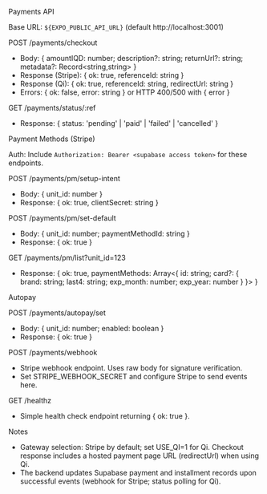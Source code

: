 Payments API

Base URL: `${EXPO_PUBLIC_API_URL}` (default http://localhost:3001)

POST /payments/checkout

- Body: { amountIQD: number; description?: string; returnUrl?: string; metadata?: Record<string,string> }
- Response (Stripe): { ok: true, referenceId: string }
- Response (Qi): { ok: true, referenceId: string, redirectUrl: string }
- Errors: { ok: false, error: string } or HTTP 400/500 with { error }

GET /payments/status/:ref

- Response: { status: 'pending' | 'paid' | 'failed' | 'cancelled' }

Payment Methods (Stripe)

Auth: Include `Authorization: Bearer <supabase access token>` for these endpoints.

POST /payments/pm/setup-intent

- Body: { unit_id: number }
- Response: { ok: true, clientSecret: string }

POST /payments/pm/set-default

- Body: { unit_id: number; paymentMethodId: string }
- Response: { ok: true }

GET /payments/pm/list?unit_id=123

- Response: { ok: true, paymentMethods: Array<{ id: string; card?: { brand: string; last4: string; exp_month: number; exp_year: number } }> }

Autopay

POST /payments/autopay/set

- Body: { unit_id: number; enabled: boolean }
- Response: { ok: true }

POST /payments/webhook

- Stripe webhook endpoint. Uses raw body for signature verification.
- Set STRIPE_WEBHOOK_SECRET and configure Stripe to send events here.

GET /healthz

- Simple health check endpoint returning { ok: true }.

Notes

- Gateway selection: Stripe by default; set USE_QI=1 for Qi. Checkout response includes a hosted payment page URL (redirectUrl) when using Qi.
- The backend updates Supabase payment and installment records upon successful events (webhook for Stripe; status polling for Qi).
